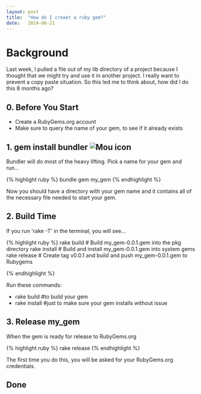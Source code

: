 ```yaml
---
layout: post
title:  "How do I creaet a ruby gem?"
date:   2014-06-21
---
```


# Background
Last week, I pulled a file out of my lib directory of a project because I thought that we might try and use it in another project.  I really want to prevent a copy paste situation.  So this led me to think about, how did I do this 8 months ago?

## 0. Before You Start
* Create a RubyGems.org account
* Make sure to query the name of your gem, to see if it already exists


## 1. gem install bundler  ![Mou icon](https://avatars1.githubusercontent.com/u/1137638?s=50)
Bundler will do most of the heavy lifting.  Pick a name for your gem and run...

{% highlight ruby %}
bundle gem my_gem
{% endhighlight %}

Now you should have a directory with your gem name and it contains all of the necessary file needed to start your gem.

## 2. Build Time
If you run 'rake -T' in the terminal, you will see...

{% highlight ruby %}
rake build    # Build my_gem-0.0.1.gem into the pkg directory
rake install  # Build and install my_gem-0.0.1.gem into system gems
rake release  # Create tag v0.0.1 and build and push my_gem-0.0.1.gem to Rubygems

{% endhighlight %}

Run these commands:

* rake build #to build your gem
* rake install #just to make sure your gem installs without issue

## 3. Release my_gem

When the gem is ready for release to RubyGems.org

{% highlight ruby %}
rake release
{% endhighlight %}

The first time you do this, you will be asked for your RubyGems.org credentials.

## Done
